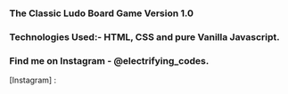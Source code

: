 ### The Classic Ludo Board Game Version 1.0 

### Technologies Used:- HTML, CSS and pure Vanilla Javascript.

### Find me on Instagram - @electrifying_codes.

[Instagram] :